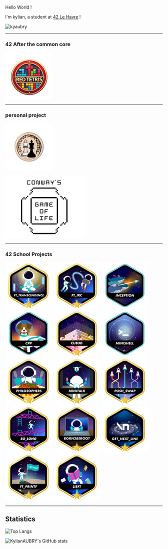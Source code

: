 Hello World !

I'm kylian, a student at [42 Le Havre](https://www.42lehavre.fr) !

<p align="left"> <img src="https://komarev.com/ghpvc/?username=kyaubry&label=Profile%20views&color=0e75b6&style=flat" alt="kyaubry" /> </p>

----------

### 42 After the common core

[![kyaubry's 42 red_tetris Score](https://github.com/KylianAUBRY/IMG/blob/master/red_tetris.png)](https://github.com/KylianAUBRY/red-tetris)

----------

### personal project

[![kyaubry's 42 chess_game](https://github.com/KylianAUBRY/IMG/blob/master/chest_game.png)](https://github.com/KylianAUBRY/chess_game)

[![kyaubry's 42 life_game](https://github.com/KylianAUBRY/IMG/blob/master/life_game.png)](https://github.com/KylianAUBRY/life_game)

----------

### 42 School Projects

[![kyaubry's 42 ft_transcendence Score](https://github.com/KylianAUBRY/IMG/blob/master/ft_transcendencem.png)](https://github.com/KylianAUBRY/ft_transcendence)
[![kyaubry's 42 ft_irc Score](https://github.com/KylianAUBRY/IMG/blob/master/ft_ircm.png)](https://github.com/KylianAUBRY/ft_irc) [![kyaubry's 42 inception Score](https://github.com/KylianAUBRY/IMG/blob/master/inceptione.png)](https://github.com/KylianAUBRY/inception)
[![kyaubry's 42 CPP Score](https://github.com/KylianAUBRY/IMG/blob/master/cppe.png)](https://github.com/KylianAUBRY/CPP) [![kyaubry's 42 cube3D Score](https://github.com/KylianAUBRY/IMG/blob/master/cub3dm.png)](https://github.com/KylianAUBRY/Cub3D)
[![kyaubry's 42 minishell Score](https://github.com/KylianAUBRY/IMG/blob/master/minishelle.png)](https://github.com/KylianAUBRY/minishell) [![kyaubry's 42 Philosophers Score](https://github.com/KylianAUBRY/IMG/blob/master/philosophersm.png)](https://github.com/KylianAUBRY/philosophers)
[![kyaubry's 42 minitalk Score](https://github.com/KylianAUBRY/IMG/blob/master/minitalkm.png)](https://github.com/KylianAUBRY/minitalk) [![kyaubry's 42 push_swap Score](https://github.com/KylianAUBRY/IMG/blob/master/push_swapm.png)](https://github.com/KylianAUBRY/push_swap) [![kyaubry's 42 so_long Score](https://github.com/KylianAUBRY/IMG/blob/master/so_longm.png)](https://github.com/KylianAUBRY/so_long)
[![kyaubry's 42 Born2beroot Score](https://github.com/KylianAUBRY/IMG/blob/master/born2berootm.png)](https://github.com/KylianAUBRY) [![kyaubry's 42 get_next_line Score](https://github.com/KylianAUBRY/IMG/blob/master/get_next_linem.png)](https://github.com/KylianAUBRY/get_next_line) [![kyaubry's 42 ft_printf Score](https://github.com/KylianAUBRY/IMG/blob/master/ft_printfm.png)](https://github.com/KylianAUBRY/ft_printf)
[![kyaubry's 42 Libft Score](https://github.com/KylianAUBRY/IMG/blob/master/libftm.png)](https://github.com/KylianAUBRY/Libft)

----------

## Statistics

![Top Langs](https://github-readme-stats.vercel.app/api/top-langs/?username=KylianAUBRY&layout=compact)

![KylianAUBRY's GitHub stats](https://github-readme-stats.vercel.app/api?username=KylianAUBRY&show_icons=true&theme=dark)
